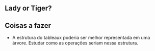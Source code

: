 Lady or Tiger?
--------------

Coisas a fazer
--------------
* A estrutura do tableaux poderia ser melhor representada em uma árvore. Estudar como as operações seriam nessa
estrutura.